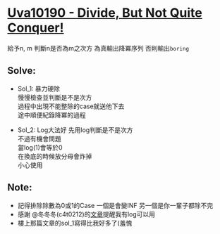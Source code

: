 # [Uva10190 - Divide, But Not Quite Conquer!](https://onlinejudge.org/index.php?option=onlinejudge&Itemid=8&page=show_problem&problem=1131)

給予n, m
判斷n是否為m之次方
為真輸出降冪序列
否則輸出`boring`

## Solve:

- Sol_1:
暴力硬除  
慢慢檢查並判斷是不是次方  
過程中出現不能整除的case就送他下去  
途中順便紀錄降冪的過程

- Sol_2:
Log大法好 
先用log判斷是不是次方   
不過有機會問題  
當log(1)會等於0  
在換底的時候放分母會炸掉  
小心使用

## Note:
- 記得排除除數為0或1的Case 一個是會變INF 另一個是你一輩子都除不完
- 感謝 @冬冬冬(c4t0212)的[文章](https://github.com/c4t0212/competitiveProgramming/tree/main/UVa/10190)提醒我有log可以用
- 樓上那篇文章的sol_1寫得比我好多了(羞愧